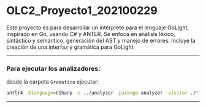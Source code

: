 # OLC2_Proyecto1_202100229

Este proyecto es para desarrollar un intérprete para el lenguaje GoLight, inspirado en Go, usando C# y ANTLR. Se enfoca en análisis léxico, sintáctico y semántico, generación del AST y manejo de errores. Incluye la creación de una interfaz y gramática para GoLight

---

### Para ejecutar los analizadores:
desde la carpeta `Gramatica` ejecutar:

```bash
antlr4 -Dlanguage=CSharp -o ../analyzer -package analyzer -visitor ./*.g4
```

---